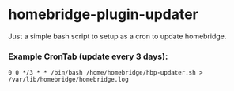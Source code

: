 # homebridge-plugin-updater
Just a simple bash script to setup as a cron to update homebridge.

### Example CronTab (update every 3 days):
`0 0 */3 * * /bin/bash /home/homebridge/hbp-updater.sh > /var/lib/homebridge/homebridge.log`

